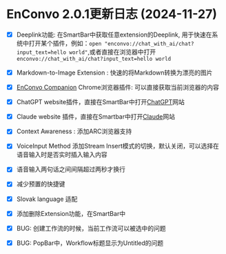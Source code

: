 # EnConvo 2.0.1更新日志 (2024-11-27)


- [x] Deeplink功能: 在SmartBar中获取任意extension的Deeplink, 用于快速在系统中打开某个插件，例如：`open "enconvo://chat_with_ai/chat?input_text=hello world"`,或者直接在浏览器中打开`enconvo://chat_with_ai/chat?input_text=hello world`


- [x] Markdown-to-Image Extension : 快速的将Markdown转换为漂亮的图片

    
- [x] [EnConvo Companion](https://chromewebstore.google.com/detail/enconvo-companion/afaklbihknigbnjdkegbnenkheogejkd) Chrome浏览器插件:  可以直接获取当前浏览器的内容


- [x] ChatGPT website插件，直接在SmartBar中打开[ChatGPT](https://chatgpt.com)网站
    
- [x] Claude website 插件，直接在Smartbar中打开[Claude](https://claude.ai/chats)网站
    
- [x] Context Awareness : 添加ARC浏览器支持

- [x] VoiceInput Method 添加Stream Insert模式的切换，默认关闭，可以选择在语音输入时是否实时插入输入内容
    
- [x] 语音输入两句话之间间隔超过两秒才换行

- [x] 减少预置的快捷键
    
- [x] Slovak language 适配
    
- [x] 添加删除Extension功能，在SmartBar中

- [x] BUG: 创建工作流的时候，当前工作流可以被选中的问题

- [x] BUG: PopBar中，Workflow标题显示为Untitled的问题